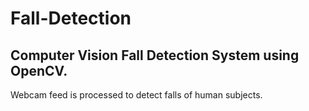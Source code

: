 # Fall-Detection

## Computer Vision Fall Detection System using OpenCV.

Webcam feed is processed to detect falls of human subjects.

